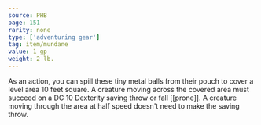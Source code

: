 ```yaml
---
source: PHB
page: 151
rarity: none
type: ['adventuring gear']
tag: item/mundane
value: 1 gp
weight: 2 lb.
---
```


As an action, you can spill these tiny metal balls from their pouch to cover a level area 10 feet square. A creature moving across the covered area must succeed on a DC 10 Dexterity saving throw or fall [[prone]]. A creature moving through the area at half speed doesn't need to make the saving throw.

